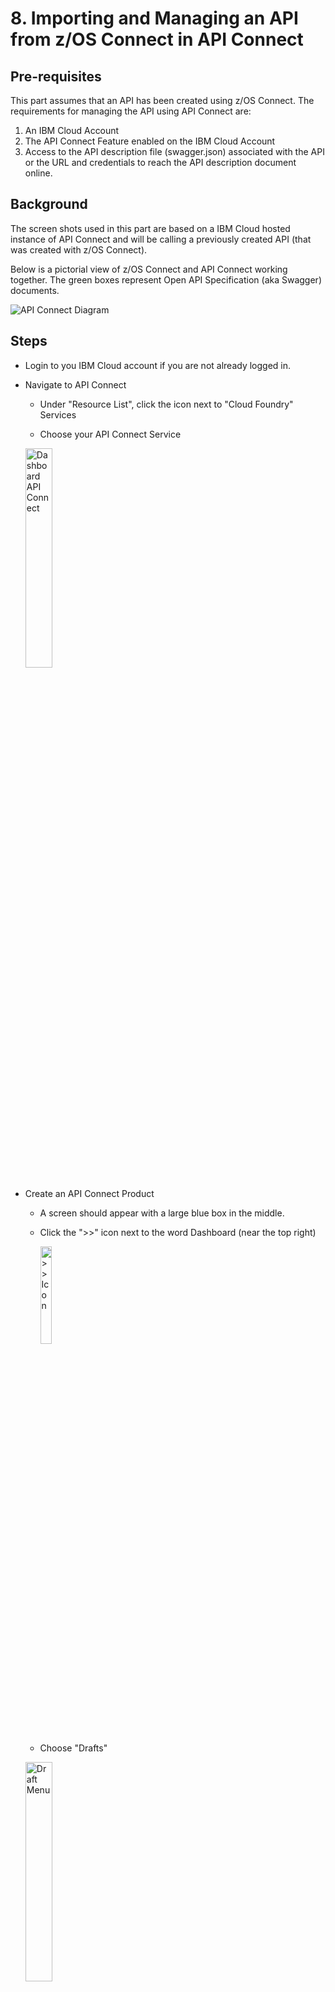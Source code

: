 # 8. Importing and Managing an API from z/OS Connect in API Connect

## Pre-requisites

This part assumes that an API has been created using z/OS Connect. The requirements for managing the API using API Connect are:

1. An IBM Cloud Account
2. The API Connect Feature enabled on the IBM Cloud Account
3. Access to the API description file (swagger.json) associated with the API or the URL and credentials to reach the API description document online.

## Background

The screen shots used in this part are based on a IBM Cloud hosted instance of API Connect and will be calling a previously created API (that was created with z/OS Connect).

Below is a pictorial view of z/OS Connect and API Connect working together. The green boxes represent Open API Specification (aka Swagger) documents.

![API Connect Diagram](doc/source/images/APIConnetDiagram.png)

## Steps

- Login to you IBM Cloud account if you are not already logged in.

- Navigate to API Connect

  - Under "Resource List", click the icon next to "Cloud Foundry" Services

  - Choose your API Connect Service

  <img src="doc/source/images/DashboardAPIConnect.png" alt="Dashboard API Connect" width="30%">

- Create an API Connect Product

  - A screen should appear with a large blue box in the middle.

  - Click the ">>" icon next to the word Dashboard (near the top right)

    <img src="doc/source/images/>>Icon.png" alt=">> Icon" width="20%">

  - Choose "Drafts"

  <img src="doc/source/images/DraftMenu.png" alt="Draft Menu" width="30%">

  - Click "Products"

  <img src="doc/source/images/ProductsButton.png" alt="Products Button" width="30%">

  - Add a new product by clicking the "Add" button

  <img src="doc/source/images/AddButton.png" alt="Add Button" width="30%">

  - A "New Product" menu screen should appear. Enter a title and click "Create Product"

   <img src="doc/source/images/NewProductMenu.png" alt="New Product Menu" width="50%">

- Import the z/OS Connect API

  - You should be in the Drafts section again. If not, then return to it by clicking the ">>" near the top left corner and choosing "Drafts".

  - Click "APIs"

  <img src="doc/source/images/APIsButton.png" alt="APIs Button" width="30%">

  - Add the API by choosing "Add" and "Import API from a file or URL"

  <img src="doc/source/images/APIAddButton.png" alt="API Add Button" width="30%">

  - Enter the URI for the API document API you want to manage. </br> Ex: https://<span></span>host:port/basepath/api-docs

    - Include credentials that have permission to view this document

    <img src="doc/source/images/ImportMenu.png" alt="Import Menu" width="50%">

  - Click "Import"

    - _You will now be taken to a screen to provide additional details about the API and add additional security._

- Refine the Imported API

  - _You should see a screen similar to the one below. The default Title of the API is equivalent to the base path of the imported API._

  <img src="doc/source/images/RefineAPI.png" alt="Refine API" width="50%">

  - Provide the Title and Name of your choice or keep the defaults

  - In the "Host" section, enter **\$(catalog.host)**

  - Scroll down to the "Schemes" section and un-check "http"

  <img src="doc/source/images/HostCheck.png" alt="HostCheck" width="30%">

  - Near the top of the screen, click the word "Assemble"

  <img src="doc/source/images/AssembleButton.png" alt="Assemble Button" width="50%">

  - Click "Create Assembly"

  <img src="doc/source/images/CreateAssembleButton.png" alt="Create Assembly Buttonn" width="20%">

* There will be a scroll bar near the middle of the screen. Scroll down to the Policies section and click and hold "Invoke". <br>
  <img src="doc/source/images/InvokeButton.png" alt="Invoke Button" width="50%">

- Drag the invoke action to a place between the circles. A dotted box will appear where you can drop it.

<img src="doc/source/images/DragInvoke.png" alt="Drag Invoke" width="50%">

- _After you drop it, the area will look like this picture below:_

<img src="doc/source/images/InvokeInPlace.png" alt="Invoke In Place" width="30%">

- Click the new "invoke" action. A list of options should appear on the right

  - Modify the URL to be: **https://<span></span>host:port\$(request.path)**

  - Scroll down to the HTTP method and select "Keep"

<img src="doc/source/images/KeepMethod.png" alt="Keep Method" width="40%">

- Add the API to a product
  </br> Click “Design” at the top left.  
  <img src="doc/source/images/Design.png" alt="Design" width="40%"></br>
  Click the three vertical dots (<img src="doc/source/images/ThreeDots.png" alt="Three Dots" width="2%">) near the top right and a pop-up menu will appear. Choose "Add to existing products"

  <img src="doc/source/images/AddExistingProducts.png" alt="Add Existing Products" width="40%">

- A new menu will appear entitled "Add to existing products". Click the check box next to the product name you created in earlier steps. The click "Add" (blue button at the bottom)

  <img src="doc/source/images/SelectProduct.png" alt="Select Product" width="40%">

- Validate the API by clicking the circle with a checkbox (<img src="doc/source/images/CircleCheckBox.png" alt="Circle Checkbox" width="3%">) near the top right of the screen. </br> A message should appear that says "Validation Complete"

  <img src="doc/source/images/ValidationComplete.png" alt="Validation Complete" width="30%">

- Save the API by clicking the save icon (<img src="doc/source/images/SaveIcon.png" alt="Save Icon" width="3%">)

- Test the API Internally before Publishing

  - Click the triangle above the Invoke box

  <img src="doc/source/images/PlayButton.png" alt="Play Button" width="30%">

  - A menu will appear on the left. Under **Setup**, it specifies the name of the Catalog (_default in the example with value Test Catalog_) and the name of the Product that contains the API.

  - For safety, click "Republish Product" if it is recommended.

  <img src="doc/source/images/Republish.png" alt="Republish Product" width="40%">

  - Further down in the same menu, click the triangle next to the word Operation to choose the part of the API to test.

  <img src="doc/source/images/OperationBlank.png" alt="Operation Blank" width="40%">
  <br>
  <img src="doc/source/images/OperationFilled.png" alt="Operation Filled" width="40%">

  - Enter the authorization credentials and test parameters and click "Invoke".

  <img src="doc/source/images/TestForm.png" alt="Test Form" width="40%">

  - Scroll down to see the results of the test.

  <img src="doc/source/images/TestResponse1.png" alt="Test Response 1" width="40%">
  <br>
  <img src="doc/source/images/TestResponse2.png" alt="Test Response 2" width="40%">

- Publish the Newly Created API to the Developer Portal

  - Click the ">>" icon near the top left of the screen

  <img src="doc/source/images/>>Icon2.png" alt=">>Icon2" width="30%">

  - Choose "Dashboard"

  - Click the picture that appears in the middle of the screen

  <img src="doc/source/images/OpenBookIcon.png" alt="OpenBookIcon" width="30%">

  - View the newly published product in the catalog

  - To get to the portal, click the gear icon (<img src="doc/source/images/GearIcon.png" alt="Gear Icon" width="4%">) then choose "Portal" on the left.

    - If you have not created one yet, you can do so now.

  - Open your instance of the Developer Portal (click the URL)

  <img src="doc/source/images/PortalURL.png" alt="Portal URL" width="30%">

  - Login to the portal

  - Select "API Products" at the top of the page.

  <img src="doc/source/images/APIProducts.png" alt="API Products" width="20%">

  - A list of products similar to the list of products in your previous view should appear

  <img src="doc/source/images/ProductList.png" alt="Product List" width="80%">

- Testing the API within the Developer Portal

  - Click on the Product to which the API belongs

  - A list of the APIs that belong to the product should appear on the left.

  <img src="doc/source/images/APIList.png" alt="API List" width="40%">

  - Select the API you created (and would like to test)

    - A testing screen should appear. Details about the API will be in the middle and the testing area will be on the right.

  ![Testing Screen](doc/source/images/TestingScreen.png)

  - Scroll on the right to the area to enter credentials and test values

  <img src="doc/source/images/TestExampleInput.png" alt="Test Example Input" width="40%">

  - Click "Call operation"

  - Results should appear below the Call Operation button

  <img src="doc/source/images/TestExampleResutl.png" alt="Test Example Result" width="40%">
